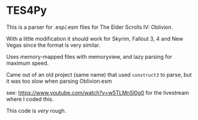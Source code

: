 # TES4Py

This is a parser for .esp/.esm files for The Elder Scrolls IV: Oblivion.

With a little modification it should work for Skyrim, Fallout 3, 4 and New Vegas since the format is very similar.

Uses memory-mapped files with memoryview, and lazy parsing for maximum speed.

Came out of an old project (same name) that used `construct3` to parse, but it was too slow when parsing Oblivion.esm

see: https://www.youtube.com/watch?v=w5TLMn5l0g0 for the livestream where I coded this.

This code is _very_ rough.